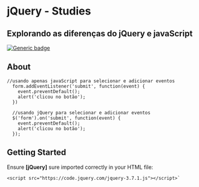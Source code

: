 # jQuery - Studies

## Explorando as diferenças do jQuery e javaScript
[![Generic badge](https://img.shields.io/badge/STATUS-IN_PROGRESS-yellow.svg)](https://shields.io/)

## About 
```
//usando apenas javaScript para selecionar e adicionar eventos
  form.addEventListener('submit', function(event) {
    event.preventDefault();
    alert('clicou no botão');
  })
```
```
  //usando jQuery para selecionar e adicionar eventos
  $('form').on('submit', function(event) {
    event.preventDefault();
    alert('clicou no botão');
  });
```
## Getting Started

Ensure **[jQuery]** sure  imported correctly in your HTML file:
```
<script src="https://code.jquery.com/jquery-3.7.1.js"></script>`
```